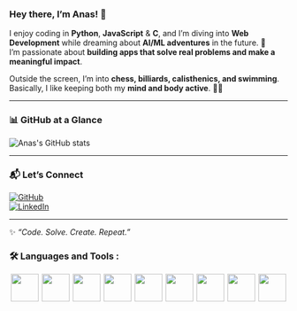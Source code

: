 ### Hey there, I’m Anas! 👋

I enjoy coding in **Python**, **JavaScript** & **C**, and I’m diving into **Web Development** while dreaming about **AI/ML adventures** in the future. 🚀  
I’m passionate about **building apps that solve real problems and make a meaningful impact**.  

Outside the screen, I’m into **chess, billiards, calisthenics, and swimming**.  
Basically, I like keeping both my **mind and body active**. 🧠💪  

---

### 📊 GitHub at a Glance
![Anas's GitHub stats](https://github-readme-stats.vercel.app/api?username=elkassimianas&show_icons=true&theme=radical)  

---

### 📬 Let’s Connect
[![GitHub](https://img.shields.io/badge/-GitHub-181717?style=flat&logo=github&logoColor=white)](https://github.com/elkassimianas)  
[![LinkedIn](https://img.shields.io/badge/-LinkedIn-0A66C2?style=flat&logo=linkedin&logoColor=white)](https://www.linkedin.com/in/anas-el-kassimi/)  

---

✨ *“Code. Solve. Create. Repeat.”*  



### :hammer_and_wrench: Languages and Tools :

<div style="display:flex;justify-content:space-around;align-items: flex-end;">
<img src="https://cdn-icons-png.flaticon.com/512/5968/5968350.png" width="50xp" />
<img src="https://cdn-icons-png.flaticon.com/512/5968/5968292.png" width="50px"/>
<img src="https://cdn-icons-png.flaticon.com/512/5968/5968267.png" width="50px"/>
<img src="https://cdn-icons-png.flaticon.com/512/5968/5968242.png" width="50px"/>
<img src="https://th.bing.com/th/id/Rb3e6202f5356edebd8c8205623eef0f1?rik=2tDqbcLpDFguLg&riu=http%3A%2F%2Fwww.shadowandy.net%2Fwp%2Fwp-content%2Fuploads%2Fdocker.png&ehk=d2o4OLvE5SZOjrajjCgOCdzXQ9xmehUy6vTEhPPFi3c%3D&risl=&pid=ImgRaw" width="50px" />
<img src="https://upload.wikimedia.org/wikipedia/commons/thumb/1/18/C_Programming_Language.svg/1200px-C_Programming_Language.svg.png" width="50px" />
<img src="https://upload.wikimedia.org/wikipedia/commons/thumb/1/18/ISO_C%2B%2B_Logo.svg/1200px-ISO_C%2B%2B_Logo.svg.png" width="50px" />
<img src="https://cdn.jsdelivr.net/gh/devicons/devicon/icons/nginx/nginx-original.svg" width="50px"/>
 <img src="https://cdn-icons-png.flaticon.com/512/919/919837.png" width="50px"/>


</div>
